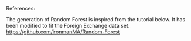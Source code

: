 References:

The generation of Random Forest is inspired from the tutorial below. 
It has been modified to fit the Foreign Exchange data set.
https://github.com/ironmanMA/Random-Forest
